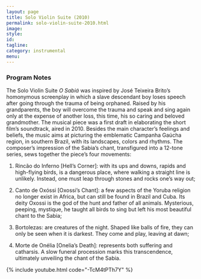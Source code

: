 ```yaml
---
layout: page
title: Solo Violin Suite (2010)
permalink: solo-violin-suite-2010.html
image:
style:
id:
tagline:
category: instrumental
menu:
---
```


### Program Notes

The Solo Violin Suite *O Sabiá* was inspired by José Teixeira Brito’s homonymous screenplay in which a slave descendant boy loses speech after going through the trauma of being orphaned. Raised by his grandparents, the boy will overcome the trauma and speak and sing again only at the expense of another loss, this time, his so caring and beloved grandmother. The musical piece was a first draft in elaborating the short film’s soundtrack, aired in 2010. Besides the main character’s feelings and beliefs, the music aims at picturing the emblematic Campanha Gaúcha region, in southern Brazil, with its landscapes, colors and rhythms. The composer’s impression of the Sabia’s chant, transfigured into a 12-tone series, sews together the piece’s four movements:

1. Rincão do Inferno [Hell’s Corner]: with its ups and downs, rapids and high-flying birds, is a dangerous place, where walking a straight line is unlikely. Instead, one must leap through stones and rocks one’s way out;

2. Canto de Oxóssi [Oxossi’s Chant]: a few aspects of the Yoruba religion no longer exist in Africa, but can still be found in Brazil and Cuba. Its deity Oxossi is the god of the hunt and father of all animals. Mysterious, peeping, mystique, he taught all birds to sing but left his most beautiful chant to the Sabia;

3. Bortolezas: are creatures of the night. Shaped like balls of fire, they can only be seen when it is darkest. They come and play, leaving at dawn;

4. Morte de Onélia [Onelia’s Death]: represents both suffering and catharsis. A slow funeral procession marks this transcendence, ultimately unveiling the chant of the Sabia.

{% include youtube.html code="-TcM4tPTh7Y" %}